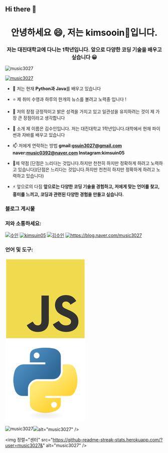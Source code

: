 ## Hi there 👋
<h1 align="center">안녕하세요 😄, 저는 kimsooin👋입니다.</h1>
<h3 align="center">저는 대진대학교에 다니는 1학년입니다. 앞으로 다양한 코딩 기술을 배우고 싶습니다 😀</h3>

<p align="left"> <img src="https://komarev.com/ghpvc/?username=music3027&label=Profile%20views&color=0e75b6&style=flat" alt="music3027" /> </p>

<p align="left"> <a href="https://github.com/ryo-ma/github-profile-trophy"><img src="https://github-profile-trophy.vercel.app/?username=music3027" alt="music3027" /></a> </p>

- 🌱 저는 현재 **Python과 Java**를 배우고 있습니다

- ⭐️ 제 취미 수영과 하루의 한개의 뉴스를 볼려고 노력중 입니다 ! 

- 🌷 저의 장점 긍정적이고 밝은 성격을 가지고 있고 일관성을 유지하려는 것이 제 가장 큰 장점이라고 생각합니다 

- 💬 소개 제 이름은 김수인입니다. 저는 대진대학교 1학년입니다.대학에서 현재 파이썬과 자바를 배우고 있습니다

- 📫 저에게 연락하는 방법 **gmail:gsuin3027@gmail.com naver:music0392@naver.com Instagram:kimsuin05**

- 🌱제 약점 [단점은 느리다는 것입니다.하지만 천천히 하지만 정확하게 하려고 노력하고 있습니다](단점은 느리다는 것입니다.하지만 천천히 하지만 정확하게 하려고 노력하고 있습니다)

- ⚡ 앞으로의 다짐 **앞으로는 다양한 코딩 기술을 경험하고, 저에게 맞는 언어를 찾고, 흥미를 느끼고, 코딩과 관련된 다양한 경험을 만들고 싶습니다.**

### 블로그 게시물
<!-- BLOG-POST-LIST:START -->
<!-- BLOG-POST-LIST:END -->

<h3 align="left">저와 소통하세요:</h3>
<p align="left">
<a href="https://fb.com/수인" target="blank"><img align="center" src="https://raw.githubusercontent.com/rahuldkjain/github-profile-readme-generator/master/src/images/icons/Social/facebook.svg" alt="수인" height="30" width="40" /></a>
<a href="https://instagram.com/kimsuin05" target="blank"><img align="center" src="https://raw.githubusercontent.com/rahuldkjain/github-profile-readme-generator/master/src/images/icons/Social/instagram.svg" alt="kimsuin05" height="30" width="40" /></a>
<a href="https://www.youtube.com/c/김수인" target="blank"><img align="center" 소셜 미디어 게시물을 위한 YouTube 동영상 만들기.svg" alt="김수인" height="
30" width="40" /></a> <a href="/https://blog.naver.com/music3027" target="blank"><img align="center" src="https://raw.githubusercontent.com/rahuldkjain/github-profile-readme-generator/master/src/images/icons/Social/rss.svg" alt="https://blog.naver.com/music3027" height="30" width="40" /></a>
</p>

<h3 align="left">언어 및 도구:</h3>
<p align="left"> <a href="https://developer.mozilla.org/en-US/docs/웹/자바스크립트" target="_blank" rel="noreferrer"> <img src="https://raw.githubusercontent.com/devicons/devicon/master/icons/javascript/javascript-original.svg" alt="자바스크립트" 너비="40" 높이="40"/> </a> <a href="https://www.python.org" target="_blank" rel="noreferrer"> <img src="https://raw.githubusercontent.com/devicons/devicon/master/icons/python/python-original.svg" alt="파이썬" 너비="40" 높이="40"/> </a> </p>

<p><img align="left" src="https://github-readme-stats.vercel.app/api/top-langs?username=music3027&show_icons=true&locale=ko&layout=compact" alt="music3027" /></p>

<p> <img 정렬="센터" src="https://github-readme-stats.vercel.app/api?username=music3027&show_icons=true&locale=ko"

alt="music3027" /></p> <p><img 정렬="센터" src="https://github-readme-streak-stats.herokuapp.com/?user=music3027&" alt="music3027" /></p>




